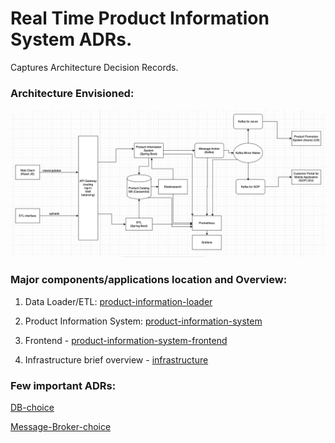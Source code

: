 # Real Time Product Information System ADRs.

Captures Architecture Decision Records.

### Architecture Envisioned:

![architecture](docs/architecture-diagram.png)

### Major components/applications location and Overview:

1. Data Loader/ETL: [product-information-loader](https://github.com/anshupitlia/product-information-loader)

2. Product Information System: [product-information-system](https://github.com/anshupitlia/product-information-system)

3. Frontend - [product-information-system-frontend](https://github.com/anshupitlia/product-information-system-frontend)

4. Infrastructure brief overview - [infrastructure](https://github.com/anshupitlia/event-based-message-exchange-infrastructure)

### Few important ADRs:
[DB-choice](DB-choice.md)

[Message-Broker-choice](Message-Broker-choice.md)
